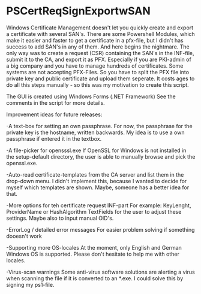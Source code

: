 # PSCertReqSignExportwSAN

Windows Certificate Management doesn't let you quickly create and export a certificate with several SAN's.
There are some Powershell Modules, which make it easier and faster to get a certificate in a pfx-file, but I didn't has success to add SAN's in any of them.
And here begins the nightmare. 
The only way was to create a request (CSR) containing the SAN's in the INF-file, submit it to the CA, and export it as PFX.
Especially if you are PKI-admin of a big company and you have to manage hundreds of certificates.
Some systems are not accepting PFX-Files.
So you have to split the PFX file into private key and public certificate and upload them seperate.
It costs ages to do all this steps manually - so this was my motivation to create this script.

The GUI is created using Windows Forms (.NET Framework)
See the comments in the script for more details.

Improvement ideas for future releases:

-A text-box for setting an own passphrase.
  For now, the passphrase for the private key is the hostname, written backwards. My idea is to use a own passphrase if entered it in the textbox.

-A file-picker for opensssl.exe
  If OpenSSL for Windows is not installed in the setup-default directory, the user is able to manually browse and pick the openssl.exe.
  
-Auto-read certificate-templates from the CA server and list them in the drop-down menu.
  I didn't implement this, because I wanted to decide for myself which templates are shown. Maybe, someone has a better idea for that.
  
-More options for teh certificate request INF-part
  For example: KeyLenght, ProviderName or HashAlgorithm TextFields for the user to adjust these settings. Maybe also to input manual OID's.
  
-ErrorLog / detailed error messages
  For easier problem solving if something dooesn't work
  
-Supporting more OS-locales
  At the moment, only English and German Windows OS is supported. Please don't hesitate to help me with other locales.
  
-Virus-scan warnings
  Some anti-virus software solutions are alerting a virus when scanning the file if it is converted to an *.exe. I could solve this by signing my ps1-file.
  

